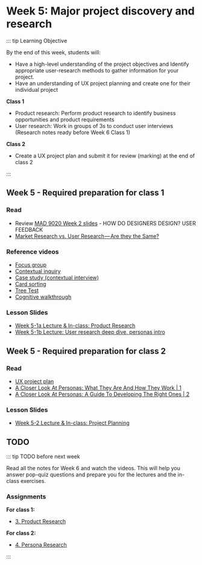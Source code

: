 # Week 5: Major project discovery and research

::: tip Learning Objective
 
By the end of this week, students will:

- Have a high-level understanding of the project objectives and Identify appropriate user-research methods to gather information for your project.
- Have an understanding of UX project planning and create one for their individual project

**Class 1**
- Product research: Perform product research to identify business opportunities and product requirements 
- User research: Work in groups of 3s to conduct user interviews (Research notes ready before Week 6 Class 1)

**Class 2**
- Create a UX project plan and submit it for review (marking) at the end of class 2 

:::

## Week 5 - Required preparation for class 1

### Read

- Review [MAD 9020 Week 2 slides](https://drive.google.com/drive/folders/1BlPhZVyvBiRa5n-D0bbHVyn6H8YN2n5c?usp=sharing) - HOW DO DESIGNERS DESIGN?
USER FEEDBACK 
- [Market Research vs. User Research — Are they the Same?](https://medium.com/reassemble/market-research-vs-user-research-are-they-the-same-3ec59dec637f)
<!-- - [Design Sprints vs Design Thinking vs Agile](https://medium.com/design-sprint-academy/design-sprints-vs-design-thinking-vs-agile-49afea5bedfe) -->


### Reference videos

- [Focus group](https://youtu.be/Auf9pkuCc8k)
- [Contextual inquiry](https://youtu.be/mOWeNnSY5M0)
- [Case study (contextual interview)](https://youtu.be/JV6br-npgfw)
- [Card sorting](https://youtu.be/0tNPT6X9Lhc) 
- [Tree Test](https://youtu.be/P0WDO76300Q)
- [Cognitive walkthrough](https://youtu.be/Edqjao4mmxM)


### Lesson Slides

- [Week 5-1a Lecture & In-class: Product Research](https://drive.google.com/drive/folders/1kCPUsO4_f6Hz47THcBzFBiMlCJIzpvG7)
- [Week 5-1b Lecture: User research deep dive, personas intro](https://drive.google.com/drive/folders/1kCPUsO4_f6Hz47THcBzFBiMlCJIzpvG7)


## Week 5 - Required preparation for class 2

### Read
- [UX project plan](https://rosenfeldmedia.com/ux-team-of-one/ux-method-of-the-week-ux-project-plan/)
- [A Closer Look At Personas: What They Are And How They Work | 1](https://www.smashingmagazine.com/2014/08/a-closer-look-at-personas-part-1/)
- [A Closer Look At Personas: A Guide To Developing The Right Ones | 2](https://www.smashingmagazine.com/2014/08/a-closer-look-at-personas-part-2/)


### Lesson Slides

- [Week 5-2 Lecture & In-class: Project Planning](https://drive.google.com/drive/folders/1kCPUsO4_f6Hz47THcBzFBiMlCJIzpvG7)


## TODO

::: tip TODO before next week

Read all the notes for Week 6 and watch the videos. This will help you answer pop-quiz questions and prepare you for the lectures and the in-class exercises.

### Assignments

**For class 1:** 
- [3. Product Research](../../assignments/assg3.md)

**For class 2:** 
- [4. Persona Research](../../assignments/assg4.md)

:::